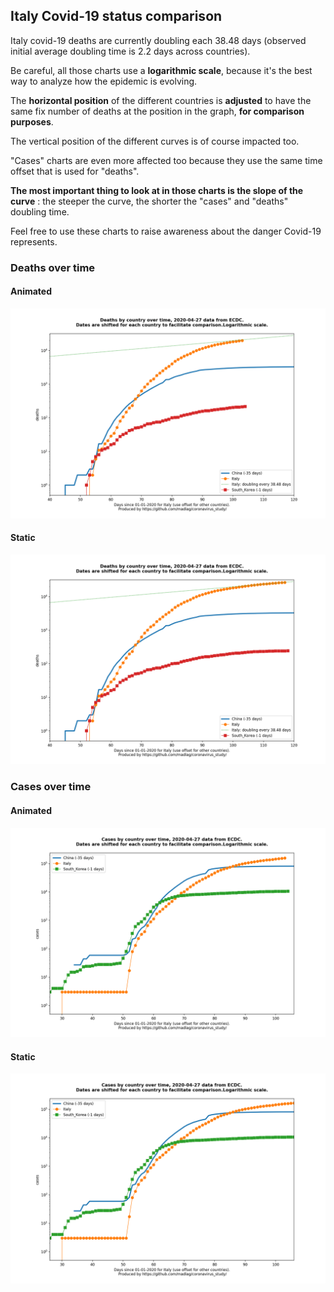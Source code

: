 ## Italy Covid-19 status comparison 

Italy covid-19 deaths are currently doubling each 38.48 days (observed initial average doubling time is 2.2 days across countries).



Be careful, all those charts use a **logarithmic scale**, because it's the best way to analyze how the epidemic is evolving.
 
The **horizontal position** of the different countries is **adjusted** to have the same fix number of deaths at the position in the graph, **for comparison purposes**.

The vertical position of the different curves is of course impacted too.

"Cases" charts are even more affected too because they use the same time offset that is used for "deaths".

**The most important thing to look at in those charts is the slope of the curve** : the steeper the curve, the shorter the "cases" and "deaths" doubling time.

Feel free to use these charts to raise awareness about the danger Covid-19 represents. 


 
### Deaths over time
 
#### Animated
![Italy covid-19 deaths animated chart](https://raw.githubusercontent.com/madlag/coronavirus_study/master/notebooks/graphs/2020-04-27/countries/Italy/2020-04-27_Italy_deaths.gif "Italy covid-19 deaths animated chart")   
 
#### Static
![Italy covid-19 deaths static chart](https://raw.githubusercontent.com/madlag/coronavirus_study/master/notebooks/graphs/2020-04-27/countries/Italy/2020-04-27_Italy_deaths.png "Italy covid-19 deaths static chart")   

 
### Cases over time
 
#### Animated
![Italy covid-19 cases animated chart](https://raw.githubusercontent.com/madlag/coronavirus_study/master/notebooks/graphs/2020-04-27/countries/Italy/2020-04-27_Italy_cases.gif "Italy covid-19 cases animated chart")   
 
#### Static
![Italy covid-19 cases static chart](https://raw.githubusercontent.com/madlag/coronavirus_study/master/notebooks/graphs/2020-04-27/countries/Italy/2020-04-27_Italy_cases.png "Italy covid-19 cases static chart")   

